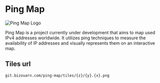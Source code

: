 # Ping Map

![Ping Map Logo](logo.png)

Ping Map is a project currently under development that aims to map used IPv4 addresses worldwide. It utilizes ping techniques to measure the availability of IP addresses and visually represents them on an interactive map.

## Tiles url
```
git.bizouarn.com/ping-map/tiles/{z}/{y}.{x}.png
```